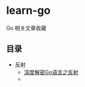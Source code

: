 # learn-go
Go 相关文章收藏

## 目录

- 反射
    - [深度解密Go语言之反射](https://github.com/tianmt/learn-go/blob/master/%E5%8F%8D%E5%B0%84/%E6%B7%B1%E5%BA%A6%E8%A7%A3%E5%AF%86Go%E8%AF%AD%E8%A8%80%E4%B9%8B%E5%8F%8D%E5%B0%84.md)
    - 

    
